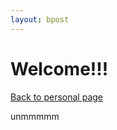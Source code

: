 ```yaml
---
layout: bpost
---
```


# Welcome!!!
[Back to personal page](https://sungjune-kim.github.io/)

unmmmmm